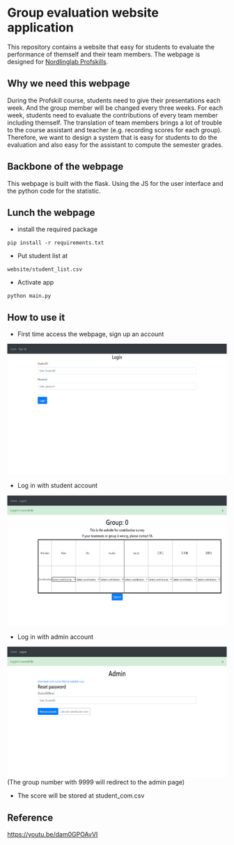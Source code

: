 # Group evaluation website application
This repository contains a website that easy for students to evaluate the performance of themself and their team members.
The webpage is designed for [Nordlinglab Profskills](https://www.nordlinglab.org/profskills/).

## Why we need this webpage
During the Profskill course, students need to give their presentations each week. And the group member will be changed every three weeks.
For each week, students need to evaluate the contributions of every team member including themself.
The translation of team members brings a lot of trouble to the course assistant and teacher (e.g. recording scores for each group).
Therefore, we want to design a system that is easy for students to do the evaluation and also easy for the assistant to compute the semester grades.

## Backbone of the webpage
This webpage is built with the flask.
Using the JS for the user interface and the python code for the statistic.

## Lunch the webpage
* install the required package
```
pip install -r requirements.txt
```

* Put student list at
```
website/student_list.csv
```

* Activate app
```
python main.py
```

## How to use it
* First time access the webpage, sign up an account
<img src="figures/home.PNG" height="300">

* Log in with student account
<img src="figures/student.PNG" height="300">

* Log in with admin account
<img src="figures/admin.PNG" height="300">
(The group number with 9999 will redirect to the admin page)

* The score will be stored at student_com.csv


## Reference
https://youtu.be/dam0GPOAvVI



